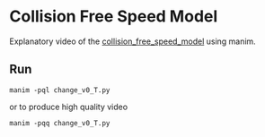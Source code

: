 # Collision Free Speed Model
Explanatory video of the [collision_free_speed_model](https://pedestriandynamics.org/models/collision_free_speed_model/) using manim.

## Run 

```
manim -pql change_v0_T.py
```

or to produce high quality video

```
manim -pqq change_v0_T.py 
```
